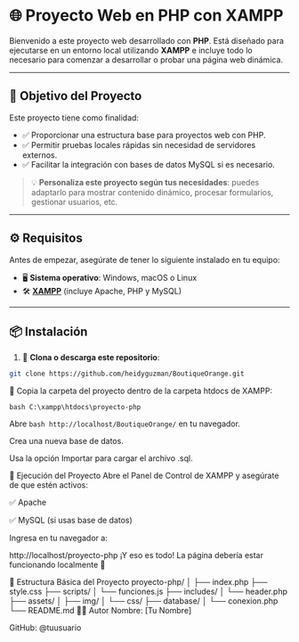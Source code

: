 # 🌐 Proyecto Web en PHP con XAMPP

Bienvenido a este proyecto web desarrollado con **PHP**. Está diseñado para ejecutarse en un entorno local utilizando **XAMPP** e incluye todo lo necesario para comenzar a desarrollar o probar una página web dinámica.

---

## 🎯 Objetivo del Proyecto

Este proyecto tiene como finalidad:

- ✅ Proporcionar una estructura base para proyectos web con PHP.
- ✅ Permitir pruebas locales rápidas sin necesidad de servidores externos.
- ✅ Facilitar la integración con bases de datos MySQL si es necesario.

> 💡 **Personaliza este proyecto según tus necesidades**: puedes adaptarlo para mostrar contenido dinámico, procesar formularios, gestionar usuarios, etc.

---

## ⚙️ Requisitos

Antes de empezar, asegúrate de tener lo siguiente instalado en tu equipo:

- 🖥️ **Sistema operativo**: Windows, macOS o Linux
- 🛠️ [**XAMPP**](https://www.apachefriends.org/index.html) (incluye Apache, PHP y MySQL)

---

## 📦 Instalación

1. 🔽 **Clona o descarga este repositorio**:

```bash
git clone https://github.com/heidyguzman/BoutiqueOrange.git
```
📁 Copia la carpeta del proyecto dentro de la carpeta htdocs de XAMPP:

```bash C:\xampp\htdocs\proyecto-php```

Abre ```bash http://localhost/BoutiqueOrange/``` en tu navegador.

Crea una nueva base de datos.

Usa la opción Importar para cargar el archivo .sql.

🚀 Ejecución del Proyecto
Abre el Panel de Control de XAMPP y asegúrate de que estén activos:

✅ Apache

✅ MySQL (si usas base de datos)

Ingresa en tu navegador a:



http://localhost/proyecto-php
¡Y eso es todo! La página debería estar funcionando localmente 🎉

📁 Estructura Básica del Proyecto
proyecto-php/
│
├── index.php
├── style.css
├── scripts/
│   └── funciones.js
├── includes/
│   └── header.php
├── assets/
│   ├── img/
│   └── css/
├── database/
│   └── conexion.php
└── README.md
👨‍💻 Autor
Nombre: [Tu Nombre]

GitHub: @tuusuario
